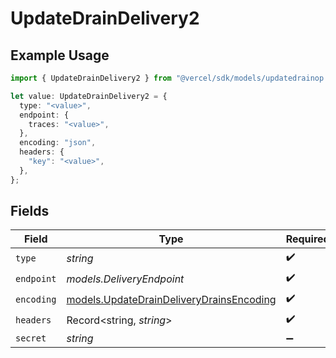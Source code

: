 # UpdateDrainDelivery2

## Example Usage

```typescript
import { UpdateDrainDelivery2 } from "@vercel/sdk/models/updatedrainop.js";

let value: UpdateDrainDelivery2 = {
  type: "<value>",
  endpoint: {
    traces: "<value>",
  },
  encoding: "json",
  headers: {
    "key": "<value>",
  },
};
```

## Fields

| Field                                                                                      | Type                                                                                       | Required                                                                                   | Description                                                                                |
| ------------------------------------------------------------------------------------------ | ------------------------------------------------------------------------------------------ | ------------------------------------------------------------------------------------------ | ------------------------------------------------------------------------------------------ |
| `type`                                                                                     | *string*                                                                                   | :heavy_check_mark:                                                                         | N/A                                                                                        |
| `endpoint`                                                                                 | *models.DeliveryEndpoint*                                                                  | :heavy_check_mark:                                                                         | N/A                                                                                        |
| `encoding`                                                                                 | [models.UpdateDrainDeliveryDrainsEncoding](../models/updatedraindeliverydrainsencoding.md) | :heavy_check_mark:                                                                         | N/A                                                                                        |
| `headers`                                                                                  | Record<string, *string*>                                                                   | :heavy_check_mark:                                                                         | N/A                                                                                        |
| `secret`                                                                                   | *string*                                                                                   | :heavy_minus_sign:                                                                         | N/A                                                                                        |